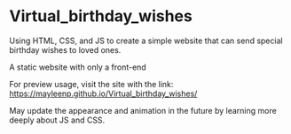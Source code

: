 # Virtual_birthday_wishes
Using HTML, CSS, and JS to create a simple website that can send special birthday wishes to loved ones.

A static website with only a front-end


For preview usage, visit the site with the link:  https://mayleenp.github.io/Virtual_birthday_wishes/



May update the appearance and animation in the future by learning more deeply about JS and CSS.
